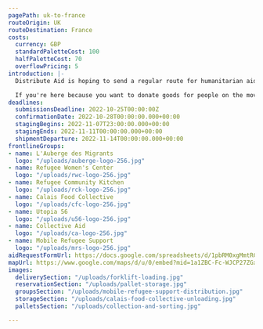 ```yaml
---
pagePath: uk-to-france
routeOrigin: UK
routeDestination: France
costs:
  currency: GBP
  standardPaletteCost: 100
  halfPaletteCost: 70
  overflowPricing: 5
introduction: |-
  Distribute Aid is hoping to send a regular route for humanitarian aid shipments between the UK and France around May. We won't let pandemics, Brexit, or global supply chain disruptions stop the flow of aid to those who need it most! ♥

  If you're here because you want to donate goods for people on the move in France- **thank you!** Groups on the ground would not be able to provide the services they do without support from donations like yours.
deadlines:
  submissionsDeadline: 2022-10-25T00:00:00Z
  confirmationDate: 2022-10-28T00:00:00.000+00:00
  stagingBegins: 2022-11-07T23:00:00.000+00:00
  stagingEnds: 2022-11-11T00:00:00.000+00:00
  shipmentDeparture: 2022-11-14T00:00:00.000+00:00
frontlineGroups:
- name: L'Auberge des Migrants
  logo: "/uploads/auberge-logo-256.jpg"
- name: Refugee Women's Center
  logo: "/uploads/rwc-logo-256.jpg"
- name: Refugee Community Kitchen
  logo: "/uploads/rck-logo-256.jpg"
- name: Calais Food Collective
  logo: "/uploads/cfc-logo-256.jpg"
- name: Utopia 56
  logo: "/uploads/u56-logo-256.jpg"
- name: Collective Aid
  logo: "/uploads/ca-logo-256.jpg"
- name: Mobile Refugee Support
  logo: "/uploads/mrs-logo-256.jpg"
aidRequestFormUrl: https://docs.google.com/spreadsheets/d/1pbRM0xgMmtRC1GIQGVzdd0bD1PvoYhKU/edit?usp=sharing&ouid=106655075274976102162&rtpof=true&sd=true
mapUrl: https://www.google.com/maps/d/u/0/embed?mid=1a1ZBC-Fc-WJCP27ZGx70YFRaAByjdFTS
images:
  deliverySection: "/uploads/forklift-loading.jpg"
  reservationSection: "/uploads/pallet-storage.jpg"
  groupsSection: "/uploads/mobile-refugee-support-distribution.jpg"
  storageSection: "/uploads/calais-food-collective-unloading.jpg"
  palletsSection: "/uploads/collection-and-sorting.jpg"

---
```


